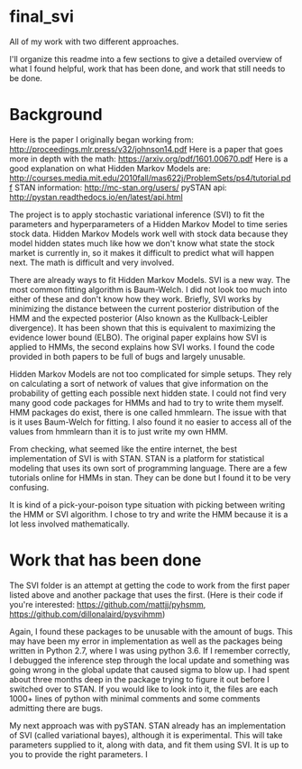# final_svi
All of my work with two different approaches.

I'll organize this readme into a few sections to give a detailed overview of what I found helpful, work that has been done, and work that still needs to be done.

# Background

Here is the paper I originally began working from: http://proceedings.mlr.press/v32/johnson14.pdf
Here is a paper that goes more in depth with the math: https://arxiv.org/pdf/1601.00670.pdf
Here is a good explanation on what Hidden Markov Models are: http://courses.media.mit.edu/2010fall/mas622j/ProblemSets/ps4/tutorial.pdf
STAN information: http://mc-stan.org/users/
pySTAN api: http://pystan.readthedocs.io/en/latest/api.html


The project is to apply stochastic variational inference (SVI) to fit the parameters and hyperparameters of a Hidden Markov Model to time series stock data. Hidden Markov Models work well with stock data because they model hidden states much like how we don't know what state the stock market is currently in, so it makes it difficult to predict what will happen next. The math is difficult and very involved.

There are already ways to fit Hidden Markov Models. SVI is a new way. The most common fitting algorithm is Baum-Welch. I did not look too much into either of these and don't know how they work. Briefly, SVI works by minimizing the distance between the current posterior distribution of the HMM and the expected posterior (Also known as the Kullback-Leibler divergence). It has been shown that this is equivalent to maximizing the evidence lower bound (ELBO). The original paper explains how SVI is applied to HMMs, the second explains how SVI works. I found the code provided in both papers to be full of bugs and largely unusable.

Hidden Markov Models are not too complicated for simple setups. They rely on calculating a sort of network of values that give information on the probability of getting each possible next hidden state. I could not find very many good code packages for HMMs and had to try to write them myself. HMM packages do exist, there is one called hmmlearn. The issue with that is it uses Baum-Welch for fitting. I also found it no easier to access all of the values from hmmlearn than it is to just write my own HMM.

From checking, what seemed like the entire internet, the best implementation of SVI is with STAN. STAN is a platform for statistical modeling that uses its own sort of programming language. There are a few tutorials online for HMMs in stan. They can be done but I found it to be very confusing.

It is kind of a pick-your-poison type situation with picking between writing the HMM or SVI algorithm. I chose to try and write the HMM because it is a lot less involved mathematically.

# Work that has been done

The SVI folder is an attempt at getting the code to work from the first paper listed above and another package that uses the first. (Here is their code if you're interested: https://github.com/mattjj/pyhsmm, https://github.com/dillonalaird/pysvihmm)

Again, I found these packages to be unusable with the amount of bugs. This may have been my error in implementation as well as the packages being written in Python 2.7, where I was using python 3.6. If I remember correctly, I debugged the inference step through the local update and something was going wrong in the global update that caused sigma to blow up. I had spent about three months deep in the package trying to figure it out before I switched over to STAN. If you would like to look into it, the files are each 1000+ lines of python with minimal comments and some comments admitting there are bugs.

My next approach was with pySTAN. STAN already has an implementation of SVI (called variational bayes), although it is experimental. This will take parameters supplied to it, along with data, and fit them using SVI. It is up to you to provide the right parameters. I 

